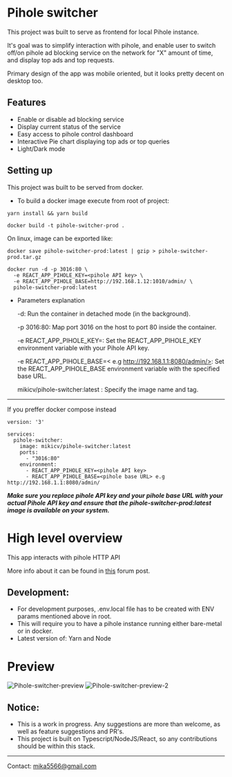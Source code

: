 # Pihole switcher

This project was built to serve as frontend for local Pihole instance.

It's goal was to simplify interaction with pihole, and enable user to switch off/on pihole ad blocking service on the network for "X" amount of time, and display top ads and top requests.

Primary design of the app was mobile oriented, but it looks pretty decent on desktop too.

## Features

-   Enable or disable ad blocking service
-   Display current status of the service
-   Easy access to pihole control dashboard
-   Interactive Pie chart displaying top ads or top queries
-   Light/Dark mode

## Setting up

This project was built to be served from docker.

-   To build a docker image execute from root of project:

`yarn install && yarn build`

`docker build -t pihole-switcher-prod .`

On linux, image can be exported like:

`docker save pihole-switcher-prod:latest | gzip > pihole-switcher-prod.tar.gz`

```
docker run -d -p 3016:80 \
  -e REACT_APP_PIHOLE_KEY=<pihole API key> \
  -e REACT_APP_PIHOLE_BASE=http://192.168.1.12:1010/admin/ \
  pihole-switcher-prod:latest
```

-   Parameters explanation

    -d: Run the container in detached mode (in the background).

    -p 3016:80: Map port 3016 on the host to port 80 inside the container.

    -e REACT_APP_PIHOLE_KEY=<pihole API key>: Set the REACT_APP_PIHOLE_KEY environment variable with your Pihole API key.

    -e REACT_APP_PIHOLE_BASE=< e.g http://192.168.1.1:8080/admin/>: Set the REACT_APP_PIHOLE_BASE environment variable with the specified base URL.

    mikicv/pihole-switcher:latest : Specify the image name and tag.

---

If you preffer docker compose instead

```docker compose
version: '3'

services:
  pihole-switcher:
    image: mikicv/pihole-switcher:latest
    ports:
      - "3016:80"
    environment:
      - REACT_APP_PIHOLE_KEY=<pihole API key>
      - REACT_APP_PIHOLE_BASE=<pihole base URL> e.g http://192.168.1.1:8080/admin/
```

**_Make sure you replace pihole API key and your pihole base URL with your actual Pihole API key and ensure that the pihole-switcher-prod:latest image is available on your system._**

# High level overview

This app interacts with pihole HTTP API

More info about it can be found in [this](https://discourse.pi-hole.net/t/pi-hole-api/1863) forum post.

## Development:

-   For development purposes, .env.local file has to be created with ENV params mentioned above in root.
-   This will require you to have a pihole instance running either bare-metal or in docker.
-   Latest version of: Yarn and Node

# Preview

![Pihole-switcher-preview](https://github.com/mikicvi/pihole-switcher/assets/88291034/35bf1884-8e6d-4c6d-b7b7-089296017785)
![Pihole-switcher-preview-2](https://github.com/mikicvi/pihole-switcher/assets/88291034/25f47202-5e55-403d-9dcd-f9805efb7c40)

## Notice:

-   This is a work in progress. Any suggestions are more than welcome, as well as feature suggestions and PR's.
-   This project is built on Typescript/NodeJS/React, so any contributions should be within this stack.

---

Contact: <mika5566@gmail.com>
